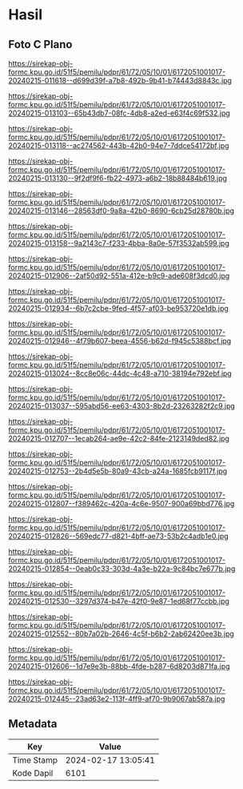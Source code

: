 # Hasil

## Foto C Plano

https://sirekap-obj-formc.kpu.go.id/51f5/pemilu/pdpr/61/72/05/10/01/6172051001017-20240215-011618--d699d39f-a7b8-492b-9b41-b74443d8843c.jpg

https://sirekap-obj-formc.kpu.go.id/51f5/pemilu/pdpr/61/72/05/10/01/6172051001017-20240215-013103--65b43db7-08fc-4db8-a2ed-e63f4c69f532.jpg

https://sirekap-obj-formc.kpu.go.id/51f5/pemilu/pdpr/61/72/05/10/01/6172051001017-20240215-013118--ac274562-443b-42b0-94e7-7ddce54172bf.jpg

https://sirekap-obj-formc.kpu.go.id/51f5/pemilu/pdpr/61/72/05/10/01/6172051001017-20240215-013130--9f2df9f6-fb22-4973-a6b2-18b88484b619.jpg

https://sirekap-obj-formc.kpu.go.id/51f5/pemilu/pdpr/61/72/05/10/01/6172051001017-20240215-013146--28563df0-9a8a-42b0-8690-6cb25d28780b.jpg

https://sirekap-obj-formc.kpu.go.id/51f5/pemilu/pdpr/61/72/05/10/01/6172051001017-20240215-013158--9a2143c7-f233-4bba-8a0e-57f3532ab599.jpg

https://sirekap-obj-formc.kpu.go.id/51f5/pemilu/pdpr/61/72/05/10/01/6172051001017-20240215-012906--2af50d92-551a-412e-b9c9-ade608f3dcd0.jpg

https://sirekap-obj-formc.kpu.go.id/51f5/pemilu/pdpr/61/72/05/10/01/6172051001017-20240215-012934--6b7c2cbe-9fed-4f57-af03-be953720e1db.jpg

https://sirekap-obj-formc.kpu.go.id/51f5/pemilu/pdpr/61/72/05/10/01/6172051001017-20240215-012946--4f79b607-beea-4556-b62d-f945c5388bcf.jpg

https://sirekap-obj-formc.kpu.go.id/51f5/pemilu/pdpr/61/72/05/10/01/6172051001017-20240215-013024--8cc8e06c-44dc-4c48-a710-38194e792ebf.jpg

https://sirekap-obj-formc.kpu.go.id/51f5/pemilu/pdpr/61/72/05/10/01/6172051001017-20240215-013037--595abd56-ee63-4303-8b2d-23263282f2c9.jpg

https://sirekap-obj-formc.kpu.go.id/51f5/pemilu/pdpr/61/72/05/10/01/6172051001017-20240215-012707--1ecab264-ae9e-42c2-84fe-2123149ded82.jpg

https://sirekap-obj-formc.kpu.go.id/51f5/pemilu/pdpr/61/72/05/10/01/6172051001017-20240215-012753--2b4d5e5b-80a9-43cb-a24a-1685fcb9117f.jpg

https://sirekap-obj-formc.kpu.go.id/51f5/pemilu/pdpr/61/72/05/10/01/6172051001017-20240215-012807--f389462c-420a-4c6e-9507-900a69bbd776.jpg

https://sirekap-obj-formc.kpu.go.id/51f5/pemilu/pdpr/61/72/05/10/01/6172051001017-20240215-012826--569edc77-d821-4bff-ae73-53b2c4adb1e0.jpg

https://sirekap-obj-formc.kpu.go.id/51f5/pemilu/pdpr/61/72/05/10/01/6172051001017-20240215-012854--0eab0c33-303d-4a3e-b22a-9c84bc7e677b.jpg

https://sirekap-obj-formc.kpu.go.id/51f5/pemilu/pdpr/61/72/05/10/01/6172051001017-20240215-012530--3297d374-b47e-42f0-9e87-1ed68f77ccbb.jpg

https://sirekap-obj-formc.kpu.go.id/51f5/pemilu/pdpr/61/72/05/10/01/6172051001017-20240215-012552--80b7a02b-2646-4c5f-b6b2-2ab62420ee3b.jpg

https://sirekap-obj-formc.kpu.go.id/51f5/pemilu/pdpr/61/72/05/10/01/6172051001017-20240215-012606--1d7e9e3b-88bb-4fde-b287-6d8203d871fa.jpg

https://sirekap-obj-formc.kpu.go.id/51f5/pemilu/pdpr/61/72/05/10/01/6172051001017-20240215-012445--23ad63e2-113f-4ff9-af70-9b9067ab587a.jpg


## Metadata

| Key        | Value               |
| ---------- | ------------------- |
| Time Stamp | 2024-02-17 13:05:41 |
| Kode Dapil | 6101                |



